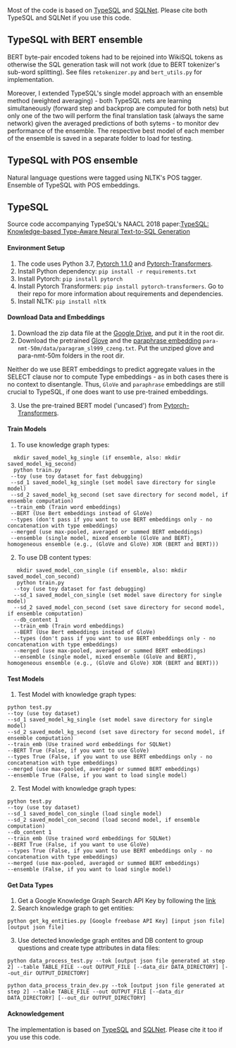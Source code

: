 Most of the code is based on [TypeSQL](https://github.com/taoyds/typesql) and [SQLNet](https://github.com/xiaojunxu/SQLNet). 
Please cite both TypeSQL and SQLNet if you use this code.

## TypeSQL with BERT ensemble

BERT byte-pair encoded tokens had to be rejoined into WikiSQL tokens as otherwise the SQL generation task will not work (due to BERT tokenizer's sub-word splitting). See files `retokenizer.py` and `bert_utils.py` for implementation.

Moreover, I extended TypeSQL's single model approach with an ensemble method (weighted averaging) - both TypeSQL nets are learning simultaneously (forward step and backprop are computed for both nets) but only one of the two will perform the final translation task (always the same network) given the averaged predictions of both sytems - to monitor dev performance of the ensemble. The respective best model of each member of the ensemble is saved in a separate folder to load for testing.

## TypeSQL with POS ensemble

Natural language questions were tagged using NLTK's POS tagger.  Ensemble of TypeSQL with POS embeddings.

## TypeSQL

Source code accompanying TypeSQL's NAACL 2018 paper:[TypeSQL: Knowledge-based Type-Aware Neural Text-to-SQL Generation
](https://arxiv.org/abs/1804.09769)

#### Environment Setup

1. The code uses Python 3.7, [Pytorch 1.1.0](https://pytorch.org/previous-versions/) and [Pytorch-Transformers](https://github.com/huggingface/pytorch-transformers).
2. Install Python dependency: `pip install -r requirements.txt`
3. Install Pytorch: `pip install pytorch`
4. Install Pytorch Transformers: `pip install pytorch-transformers`. Go to their repo for more information about requirements and dependencies.
5. Install NLTK: `pip install nltk`

#### Download Data and Embeddings

1. Download the zip data file at the [Google Drive](https://drive.google.com/file/d/1CGIRCjwf2bgmWl3UyjY1yJpP4nU---Q0/view?usp=sharing), and put it in the root dir.
2. Download the pretrained [Glove](https://nlp.stanford.edu/data/wordvecs/glove.42B.300d.zip) and the [paraphrase embedding](https://drive.google.com/file/d/1iWTowxEG1-KZyq-fHP6cb6dNqMh4eHiN/view?usp=sharing) `para-nmt-50m/data/paragram_sl999_czeng.txt`. Put the unziped glove and para-nmt-50m folders in the root dir.

Neither do we use BERT embeddings to predict aggregate values in the SELECT clause nor to compute Type embeddings - as in both cases there is no context to disentangle. Thus, `GloVe` and `paraphrase` embeddings are still crucial to TypeSQL, if one does want to use pre-trained embeddings.

3. Use the pre-trained BERT model ('uncased') from [Pytorch-Transformers](https://github.com/huggingface/pytorch-transformers).

#### Train Models

1. To use knowledge graph types:
```
  mkdir saved_model_kg_single (if ensemble, also: mkdir saved_model_kg_second)
  python train.py
 --toy (use toy dataset for fast debugging)
 --sd_1 saved_model_kg_single (set model save directory for single model)
 --sd_2 saved_model_kg_second (set save directory for second model, if ensemble computation)
 --train_emb (Train word embeddings)
 --BERT (Use Bert embeddings instead of GloVe)
 --types (don't pass if you want to use BERT embeddings only - no concatenation with type embeddings)
 --merged (use max-pooled, averaged or summed BERT embeddings)
 --ensemble (single model, mixed ensemble (GloVe and BERT), homogeneous ensemble (e.g., (GloVe and GloVe) XOR (BERT and BERT)))
```

2. To use DB content types:
```
   mkdir saved_model_con_single (if ensemble, also: mkdir saved_model_con_second)
   python train.py
  --toy (use toy dataset for fast debugging)
  --sd_1 saved_model_con_single (set model save directory for single model)
  --sd_2 saved_model_con_second (set save directory for second model, if ensemble computation)
  --db_content 1
  --train_emb (Train word embeddings)
  --BERT (Use Bert embeddings instead of GloVe)
  --types (don't pass if you want to use BERT embeddings only - no concatenation with type embeddings)
  --merged (use max-pooled, averaged or summed BERT embeddings)
  --ensemble (single model, mixed ensemble (GloVe and BERT), homogeneous ensemble (e.g., (GloVe and GloVe) XOR (BERT and BERT)))
```
 
  
#### Test Models

1. Test Model with knowledge graph types:
```
python test.py
--toy (use toy dataset)
--sd_1 saved_model_kg_single (set model save directory for single model)
--sd_2 saved_model_kg_second (set save directory for second model, if ensemble computation)
--train_emb (Use trained word embeddings for SQLNet)
--BERT True (False, if you want to use GloVe)
--types True (False, if you want to use BERT embeddings only - no concatenation with type embeddings)
--merged (use max-pooled, averaged or summed BERT embeddings)
--ensemble True (False, if you want to load single model)
```
2. Test Model with knowledge graph types:
```
python test.py
--toy (use toy dataset)
--sd_1 saved_model_con_single (load single model)
--sd_2 saved_model_con_second (load second model, if ensemble computation)
--db_content 1
--train_emb (Use trained word embeddings for SQLNet)
--BERT True (False, if you want to use GloVe)
--types True (False, if you want to use BERT embeddings only - no concatenation with type embeddings)
--merged (use max-pooled, averaged or summed BERT embeddings)
--ensemble (False, if you want to load single model)
```

#### Get Data Types

1. Get a Google Knowledge Graph Search API Key by following the [link](https://developers.google.com/knowledge-graph/)
2. Search knowledge graph to get entities:
```
python get_kg_entities.py [Google freebase API Key] [input json file] [output json file]
```
3. Use detected knowledge graph entites and DB content to group questions and create type attributes in data files:
```
python data_process_test.py --tok [output json file generated at step 2] --table TABLE_FILE --out OUTPUT_FILE [--data_dir DATA_DIRECTORY] [--out_dir OUTPUT_DIRECTORY]

python data_process_train_dev.py --tok [output json file generated at step 2] --table TABLE_FILE --out OUTPUT_FILE [--data_dir DATA_DIRECTORY] [--out_dir OUTPUT_DIRECTORY]
```

#### Acknowledgement

The implementation is based on [TypeSQL](https://github.com/taoyds/typesql) and [SQLNet](https://github.com/xiaojunxu/SQLNet). Please cite it too if you use this code.
